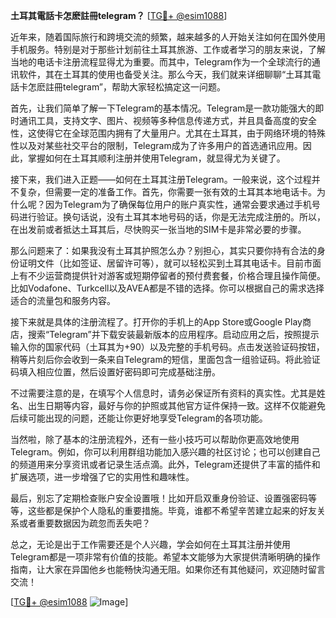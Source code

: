**土耳其電話卡怎麽註冊telegram？** [[TG💪+ @esim1088](https://t.me/s/esim1088)]

近年来，随着国际旅行和跨境交流的频繁，越来越多的人开始关注如何在国外使用手机服务。特别是对于那些计划前往土耳其旅游、工作或者学习的朋友来说，了解当地的电话卡注册流程显得尤为重要。而其中，Telegram作为一个全球流行的通讯软件，其在土耳其的使用也备受关注。那么今天，我们就来详细聊聊“土耳其電話卡怎麽註冊telegram”，帮助大家轻松搞定这一问题。

首先，让我们简单了解一下Telegram的基本情况。Telegram是一款功能强大的即时通讯工具，支持文字、图片、视频等多种信息传递方式，并且具备高度的安全性，这使得它在全球范围内拥有了大量用户。尤其在土耳其，由于网络环境的特殊性以及对某些社交平台的限制，Telegram成为了许多用户的首选通讯应用。因此，掌握如何在土耳其顺利注册并使用Telegram，就显得尤为关键了。

接下来，我们进入正题——如何在土耳其注册Telegram。一般来说，这个过程并不复杂，但需要一定的准备工作。首先，你需要一张有效的土耳其本地电话卡。为什么呢？因为Telegram为了确保每位用户的账户真实性，通常会要求通过手机号码进行验证。换句话说，没有土耳其本地号码的话，你是无法完成注册的。所以，在出发前或者抵达土耳其后，尽快购买一张当地的SIM卡是非常必要的步骤。

那么问题来了：如果我没有土耳其护照怎么办？别担心，其实只要你持有合法的身份证明文件（比如签证、居留许可等），就可以轻松买到土耳其电话卡。目前市面上有不少运营商提供针对游客或短期停留者的预付费套餐，价格合理且操作简便。比如Vodafone、Turkcell以及AVEA都是不错的选择。你可以根据自己的需求选择适合的流量包和服务内容。

接下来就是具体的注册流程了。打开你的手机上的App Store或Google Play商店，搜索“Telegram”并下载安装最新版本的应用程序。启动应用之后，按照提示输入你的国家代码（土耳其为+90）以及完整的手机号码。点击发送验证码按钮，稍等片刻后你会收到一条来自Telegram的短信，里面包含一组验证码。将此验证码填入相应位置，然后设置好密码即可完成基础注册。

不过需要注意的是，在填写个人信息时，请务必保证所有资料的真实性。尤其是姓名、出生日期等内容，最好与你的护照或其他官方证件保持一致。这样不仅能避免后续可能出现的问题，还能让你更好地享受Telegram的各项功能。

当然啦，除了基本的注册流程外，还有一些小技巧可以帮助你更高效地使用Telegram。例如，你可以利用群组功能加入感兴趣的社区讨论；也可以创建自己的频道用来分享资讯或者记录生活点滴。此外，Telegram还提供了丰富的插件和扩展选项，进一步增强了它的实用性和趣味性。

最后，别忘了定期检查账户安全设置哦！比如开启双重身份验证、设置强密码等等，这些都是保护个人隐私的重要措施。毕竟，谁都不希望辛苦建立起来的好友关系或者重要数据因为疏忽而丢失吧？

总之，无论是出于工作需要还是个人兴趣，学会如何在土耳其注册并使用Telegram都是一项非常有价值的技能。希望本文能够为大家提供清晰明确的操作指南，让大家在异国他乡也能畅快沟通无阻。如果你还有其他疑问，欢迎随时留言交流！

[[TG💪+ @esim1088](https://t.me/s/esim1088) ![Image](https://i.postimg.cc/4NQfJmqS/Snipaste-2025-05-13-00-14-12.png)]